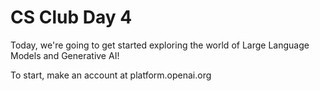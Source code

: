 
# CS Club Day 4

<link href="index.css" rel="stylesheet">


Today, we're going to get started exploring the world of Large Language Models and Generative AI!

To start, make an account at platform.openai.org